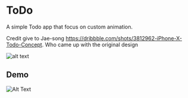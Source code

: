 # ToDo
A simple Todo app that focus on custom animation. 

Credit give to Jae-song https://dribbble.com/shots/3812962-iPhone-X-Todo-Concept. Who came up with the original design

![alt text](https://imge.to/i/4kCot)

## Demo
![Alt Text](https://media.giphy.com/media/lmpRpTtaxZaUWbFVL5/giphy.gif)
